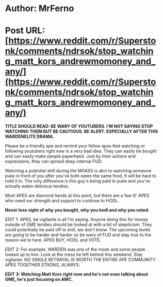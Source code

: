 # Author: MrFerno
# Post URL: [https://www.reddit.com/r/Superstonk/comments/ndrsok/stop_watching_matt_kors_andrewmomoney_and_any/](https://www.reddit.com/r/Superstonk/comments/ndrsok/stop_watching_matt_kors_andrewmomoney_and_any/)


**TITLE SHOULD READ: BE WARY OF YOUTUBERS. I’M NOT SAYING STOP WATCHING THEM BUT BE CAUTIOUS. BE ALERT. ESPECIALLY AFTER THIS WARDENELITE DRAMA.**

Please be a friendly ape and remind your fellow apes that watching or following youtubers right now is a very bad idea. They can easily be bought and can easily make people paperhand. Just by their actions and expressions, they can spread deep internal FUD.

Watching a potential shill during the MOASS is akin to watching someone puke in front of you after you've both eaten the same food. It will be hard to hold it in. The only difference is this guy's being paid to puke and you've actually eaten delicious tendies.

Most APES are diamond hands at this point, but there are a few lil' APES who need our strength and support to continue to HODL.

**Never lose sight of why you bought, why you hodl and why you voted.**

EDIT 1: APES, be vigilante is all I'm saying. Anyone doing this for money outside of GME tendies should be looked at with a bit of skepticism. They could potentially be paid off to shill, we don't know. The upcoming levels are going to be harder and harder so be wary of FUD and stay true to the reason we're here. APES BUY, HODL and VOTE.

EDIT 2: For example, WARDEN was one of the mods and some people looked up to him. Look at the mess he left behind this weekend. Stay vigilante. NO SINGLE BETRAYAL IS WORTH THE ENTIRE APE COMMUNITY. APES TOGETHER STRONG, ALWAYS.

**EDIT 3: Watching Matt Kors right now and he's not even talking about GME, he's just focusing on AMC.** 